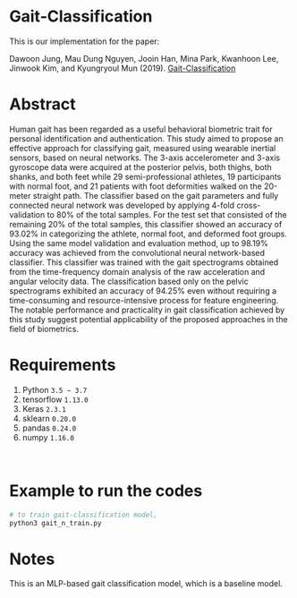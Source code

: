 # Gait-Classification
This is our implementation for the paper:

Dawoon Jung, Mau Dung Nguyen, Jooin Han, Mina Park, Kwanhoon Lee, Jinwook Kim, and Kyungryoul Mun (2019). [Gait-Classification](https://ieeexplore.ieee.org/document/8857872) 

# Abstract
Human gait has been regarded as a useful behavioral biometric trait for personal identification and authentication. This study aimed to propose an effective approach for classifying gait, measured using wearable inertial sensors, based on neural networks. The 3-axis accelerometer and 3-axis gyroscope data were acquired at the posterior pelvis, both thighs, both shanks, and both feet while 29 semi-professional athletes, 19 participants with normal foot, and 21 patients with foot deformities walked on the 20-meter straight path. The classifier based on the gait parameters and fully connected neural network was developed by applying 4-fold cross-validation to 80% of the total samples. For the test set that consisted of the remaining 20% of the total samples, this classifier showed an accuracy of 93.02% in categorizing the athlete, normal foot, and deformed foot groups. Using the same model validation and evaluation method, up to 98.19% accuracy was achieved from the convolutional neural network-based classifier. This classifier was trained with the gait spectrograms obtained from the time-frequency domain analysis of the raw acceleration and angular velocity data. The classification based only on the pelvic spectrograms exhibited an accuracy of 94.25% even without requiring a time-consuming and resource-intensive process for feature engineering. The notable performance and practicality in gait classification achieved by this study suggest potential applicability of the proposed approaches in the field of biometrics.

# Requirements
1. Python `3.5 ~ 3.7`
2. tensorflow `1.13.0`
3. Keras `2.3.1`
2. sklearn `0.20.0`
3. pandas `0.24.0`
4. numpy `1.16.0`
</br>

# Example to run the codes
```bash
# to train gait-classification model,
python3 gait_n_train.py

```

# Notes

This is an MLP-based gait classification model, which is a baseline model.